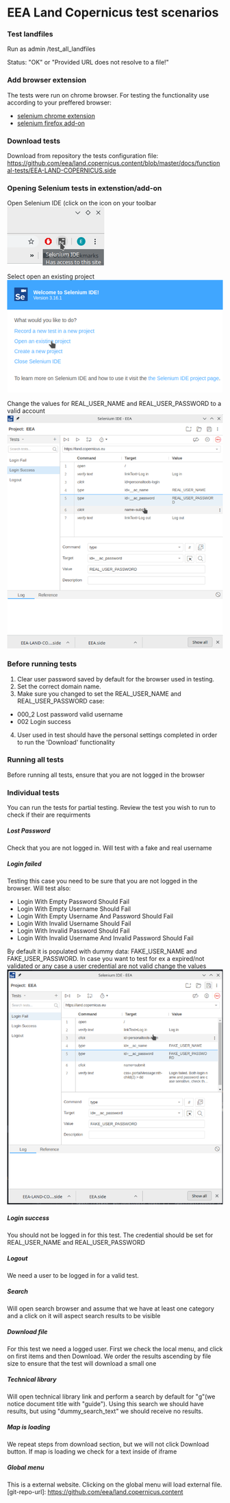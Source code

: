 # EEA Land Copernicus test scenarios

### Test landfiles
Run as admin /test_all_landfiles

Status: "OK" or "Provided URL does not resolve to a file!"

### Add browser extension
The tests were run on chrome browser. For testing the functionality use according to your preffered browser:
- [selenium chrome extension](https://chrome.google.com/webstore/detail/selenium-ide/mooikfkahbdckldjjndioackbalphokd?hl=en)
- [selenium firefox add-on](https://addons.mozilla.org/en-US/firefox/addon/selenium-ide/)

### Download tests
Download from repository the tests configuration file: https://github.com/eea/land.copernicus.content/blob/master/docs/functional-tests/EEA-LAND-COPERNICUS.side

### Opening Selenium tests in extenstion/add-on

Open Selenium IDE (click on the icon on your toolbar
![](https://github.com/eea/land.copernicus.content/raw/master/docs/functional-tests/images/001-open-selenium.png)

Select open an existing project
![](https://github.com/eea/land.copernicus.content/raw/master/docs/functional-tests/images/002-open-project.png)

Change the values for REAL_USER_NAME and REAL_USER_PASSWORD to a valid account
![](https://github.com/eea/land.copernicus.content/raw/master/docs/functional-tests/images/004-change-real-username.png)

### Before running tests
1) Clear user password saved by default for the browser used in testing.
2) Set the correct domain name.
3) Make sure you changed to set the REAL_USER_NAME and REAL_USER_PASSWORD case:
- 000_2 Lost password valid username
- 002 Login success
4) User used in test should have the personal settings completed in order to run the 'Download' functionality

### Running all tests

Before running all tests, ensure that you are not logged in the browser

### Individual tests
You can run the tests for partial testing. Review the test you wish to run to check if their are requirments

##### Lost Password
Check that you are not logged in. Will test with a fake and real username

##### Login failed
Testing this case you need to be sure that you are not logged in the browser. Will test also:
- Login With Empty Password Should Fail
- Login With Empty Username Should Fail
- Login With Empty Username And Password Should Fail
- Login With Invalid Username Should Fail
- Login With Invalid Password Should Fail
- Login With Invalid Username And Invalid Password Should Fail

By default it is populated with dummy data:  FAKE_USER_NAME and FAKE_USER_PASSWORD. In case you want to test for ex a expired/not validated or any case a user credential are not valid change the values
![](https://github.com/eea/land.copernicus.content/raw/master/docs/functional-tests/images/003-change-fake-username.png)

##### Login success
You should not be logged in for this test. The credential should be set for REAL_USER_NAME and REAL_USER_PASSWORD

##### Logout
We need a user to be logged in for a valid test.

##### Search
Will open search browser and assume that we have at least one category and a click on it will aspect search results to be visible

##### Download file
For this test we need a logged user. First we check the local menu, and click on first items and then Download. We order the results ascending by file size to ensure that the test will download a small one

##### Technical library
Will open technical library link and perform a search by default for "g"(we notice document title with "guide"). Using this search we should have results, but using "dummy_search_text" we should receive no results.

##### Map is loading
We repeat steps from download section, but we will not click Download button. If map is loading we check for a text inside of iframe

##### Global menu
This is a external website. Clicking on the global menu will load external file.
[git-repo-url]: <https://github.com/eea/land.copernicus.content>
